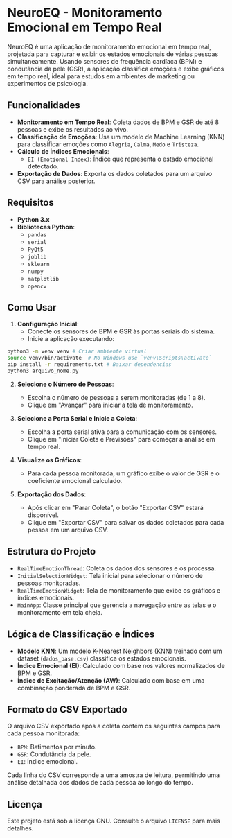 # NeuroEQ - Monitoramento Emocional em Tempo Real

NeuroEQ é uma aplicação de monitoramento emocional em tempo real, projetada para capturar e exibir os estados emocionais de várias pessoas simultaneamente. Usando sensores de frequência cardíaca (BPM) e condutância da pele (GSR), a aplicação classifica emoções e exibe gráficos em tempo real, ideal para estudos em ambientes de marketing ou experimentos de psicologia.

## Funcionalidades

- **Monitoramento em Tempo Real**: Coleta dados de BPM e GSR de até 8 pessoas e exibe os resultados ao vivo.
- **Classificação de Emoções**: Usa um modelo de Machine Learning (KNN) para classificar emoções como `Alegria`, `Calma`, `Medo` e `Tristeza`.
- **Cálculo de Índices Emocionais**:
  - `EI (Emotional Index)`: Índice que representa o estado emocional detectado.
- **Exportação de Dados**: Exporta os dados coletados para um arquivo CSV para análise posterior.

## Requisitos

- **Python 3.x**
- **Bibliotecas Python**:
  - `pandas`
  - `serial`
  - `PyQt5`
  - `joblib`
  - `sklearn`
  - `numpy`
  - `matplotlib`
  - `opencv`

## Como Usar

1. **Configuração Inicial**:
   - Conecte os sensores de BPM e GSR às portas seriais do sistema.
   - Inicie a aplicação executando:

```bash
python3 -m venv venv # Criar ambiente virtual
source venv/bin/activate  # No Windows use `venv\Scripts\activate`
pip install -r requirements.txt # Baixar dependencias
python3 arquivo_nome.py
```

2. **Selecione o Número de Pessoas**:
   - Escolha o número de pessoas a serem monitoradas (de 1 a 8).
   - Clique em "Avançar" para iniciar a tela de monitoramento.

3. **Selecione a Porta Serial e Inicie a Coleta**:
   - Escolha a porta serial ativa para a comunicação com os sensores.
   - Clique em "Iniciar Coleta e Previsões" para começar a análise em tempo real.

4. **Visualize os Gráficos**:
   - Para cada pessoa monitorada, um gráfico exibe o valor de GSR e o coeficiente emocional calculado.

5. **Exportação dos Dados**:
   - Após clicar em "Parar Coleta", o botão "Exportar CSV" estará disponível.
   - Clique em "Exportar CSV" para salvar os dados coletados para cada pessoa em um arquivo CSV.

## Estrutura do Projeto

- `RealTimeEmotionThread`: Coleta os dados dos sensores e os processa.
- `InitialSelectionWidget`: Tela inicial para selecionar o número de pessoas monitoradas.
- `RealTimeEmotionWidget`: Tela de monitoramento que exibe os gráficos e índices emocionais.
- `MainApp`: Classe principal que gerencia a navegação entre as telas e o monitoramento em tela cheia.

## Lógica de Classificação e Índices

- **Modelo KNN**: Um modelo K-Nearest Neighbors (KNN) treinado com um dataset (`dados_base.csv`) classifica os estados emocionais.
- **Índice Emocional (EI)**: Calculado com base nos valores normalizados de BPM e GSR.
- **Índice de Excitação/Atenção (AW)**: Calculado com base em uma combinação ponderada de BPM e GSR.

## Formato do CSV Exportado

O arquivo CSV exportado após a coleta contém os seguintes campos para cada pessoa monitorada:
- `BPM`: Batimentos por minuto.
- `GSR`: Condutância da pele.
- `EI`: Índice emocional.

Cada linha do CSV corresponde a uma amostra de leitura, permitindo uma análise detalhada dos dados de cada pessoa ao longo do tempo.

## Licença
Este projeto está sob a licença GNU. Consulte o arquivo `LICENSE` para mais detalhes.
